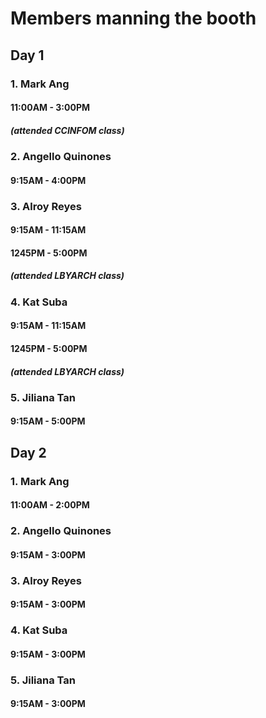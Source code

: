 # Members manning the booth
## Day 1 
### 1. Mark Ang
#### 11:00AM - 3:00PM
##### (attended CCINFOM class)
### 2. Angello Quinones
#### 9:15AM - 4:00PM
### 3. Alroy Reyes
#### 9:15AM - 11:15AM
#### 1245PM - 5:00PM
##### (attended LBYARCH class)
### 4. Kat Suba 
#### 9:15AM - 11:15AM
#### 1245PM - 5:00PM
##### (attended LBYARCH class)
### 5. Jiliana Tan
#### 9:15AM - 5:00PM
## Day 2 
### 1. Mark Ang
#### 11:00AM - 2:00PM
### 2. Angello Quinones
#### 9:15AM - 3:00PM
### 3. Alroy Reyes
#### 9:15AM - 3:00PM
### 4. Kat Suba 
#### 9:15AM - 3:00PM
### 5. Jiliana Tan
#### 9:15AM - 3:00PM
